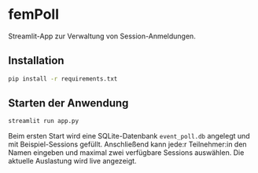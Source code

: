 # femPoll

Streamlit-App zur Verwaltung von Session-Anmeldungen.

## Installation

```bash
pip install -r requirements.txt
```

## Starten der Anwendung

```bash
streamlit run app.py
```

Beim ersten Start wird eine SQLite-Datenbank `event_poll.db` angelegt und mit Beispiel-Sessions gefüllt. Anschließend kann jede:r Teilnehmer:in den Namen eingeben und maximal zwei verfügbare Sessions auswählen. Die aktuelle Auslastung wird live angezeigt.
